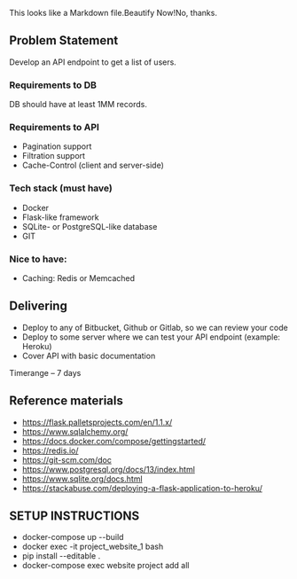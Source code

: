 This looks like a Markdown file.Beautify Now!No, thanks.
## Problem Statement

Develop an API endpoint to get a list of users.

### Requirements to DB

DB should have at least 1MM records.

### Requirements to API

* Pagination support
* Filtration support
* Cache-Control (client and server-side)

### Tech stack (must have)

* Docker 
* Flask-like framework
* SQLite- or PostgreSQL-like database
* GIT

### Nice to have:

* Caching: Redis or Memcached

## Delivering

* Deploy to any of Bitbucket, Github or Gitlab, so we can review your code
* Deploy to some server where we can test your API  endpoint (example: Heroku)
* Cover API with basic documentation

Timerange – 7 days

## Reference materials

* https://flask.palletsprojects.com/en/1.1.x/
* https://www.sqlalchemy.org/
* https://docs.docker.com/compose/gettingstarted/
* https://redis.io/
* https://git-scm.com/doc
* https://www.postgresql.org/docs/13/index.html
* https://www.sqlite.org/docs.html
* https://stackabuse.com/deploying-a-flask-application-to-heroku/


## SETUP INSTRUCTIONS
* docker-compose up --build
* docker exec -it project_website_1 bash
* pip install --editable .
* docker-compose exec website project add all
